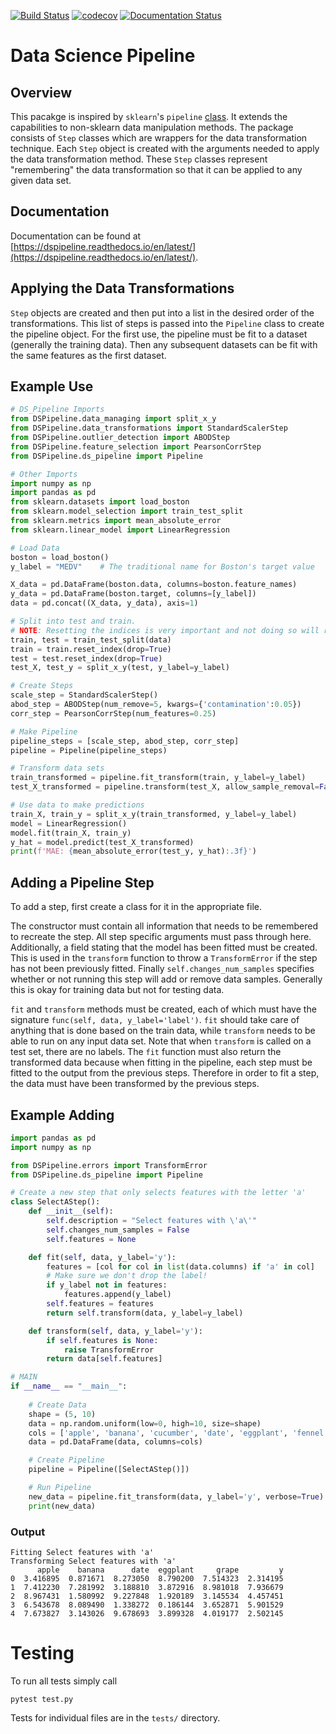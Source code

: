 [![Build Status](https://travis-ci.com/kylelrichards11/DSPipeline.svg?token=wqDVpwhQq3xYjNDgN9tk&branch=master)](https://travis-ci.com/kylelrichards11/DSPipeline) [![codecov](https://codecov.io/gh/kylelrichards11/DSPipeline/branch/master/graph/badge.svg?token=5QP9hGZm8O)](https://codecov.io/gh/kylelrichards11/DSPipeline) [![Documentation Status](https://readthedocs.org/projects/dspipeline/badge/?version=latest)](https://dspipeline.readthedocs.io/en/latest/?badge=latest)

# Data Science Pipeline
## Overview
This pacakge is inspired by `sklearn`'s `pipeline` [class](https://scikit-learn.org/stable/modules/generated/sklearn.pipeline.Pipeline.html). It extends the capabilities to non-sklearn data manipulation methods. The package consists of `Step` classes which are wrappers for the data transformation technique. Each `Step` object is created with the arguments needed to apply the data transformation method. These `Step` classes represent "remembering" the data transformation so that it can be applied to any given data set.

## Documentation
Documentation can be found at [https://dspipeline.readthedocs.io/en/latest/](https://dspipeline.readthedocs.io/en/latest/).

## Applying the Data Transformations
`Step` objects are created and then put into a list in the desired order of the transformations. This list of steps is passed into the `Pipeline` class to create the pipeline object. For the first use, the pipeline must be fit to a dataset (generally the training data). Then any subsequent datasets can be fit with the same features as the first dataset.

## Example Use
```python
# DS_Pipeline Imports
from DSPipeline.data_managing import split_x_y
from DSPipeline.data_transformations import StandardScalerStep
from DSPipeline.outlier_detection import ABODStep
from DSPipeline.feature_selection import PearsonCorrStep
from DSPipeline.ds_pipeline import Pipeline

# Other Imports
import numpy as np
import pandas as pd
from sklearn.datasets import load_boston
from sklearn.model_selection import train_test_split
from sklearn.metrics import mean_absolute_error
from sklearn.linear_model import LinearRegression

# Load Data
boston = load_boston()
y_label = "MEDV"    # The traditional name for Boston's target value

X_data = pd.DataFrame(boston.data, columns=boston.feature_names)
y_data = pd.DataFrame(boston.target, columns=[y_label])
data = pd.concat((X_data, y_data), axis=1)

# Split into test and train. 
# NOTE: Resetting the indices is very important and not doing so will result in errors
train, test = train_test_split(data)
train = train.reset_index(drop=True)
test = test.reset_index(drop=True)
test_X, test_y = split_x_y(test, y_label=y_label)

# Create Steps
scale_step = StandardScalerStep()
abod_step = ABODStep(num_remove=5, kwargs={'contamination':0.05})
corr_step = PearsonCorrStep(num_features=0.25)

# Make Pipeline
pipeline_steps = [scale_step, abod_step, corr_step]
pipeline = Pipeline(pipeline_steps)

# Transform data sets
train_transformed = pipeline.fit_transform(train, y_label=y_label)
test_X_transformed = pipeline.transform(test_X, allow_sample_removal=False)

# Use data to make predictions
train_X, train_y = split_x_y(train_transformed, y_label=y_label)
model = LinearRegression()
model.fit(train_X, train_y)
y_hat = model.predict(test_X_transformed)
print(f'MAE: {mean_absolute_error(test_y, y_hat):.3f}')
```

## Adding a Pipeline Step
To add a step, first create a class for it in the appropriate file. 

The constructor must contain all information that needs to be remembered to recreate the step. All step specific arguments must pass through here. Additionally, a field stating that the model has been fitted must be created. This is used in the `transform` function to throw a `TransformError` if the step has not been previously fitted. Finally `self.changes_num_samples` specifies whether or not running this step will add or remove data samples. Generally this is okay for training data but not for testing data.

`fit` and `transform` methods must be created, each of which must have the signature `func(self, data, y_label='label')`. `fit` should take care of anything that is done based on the train data, while `transform` needs to be able to run on any input data set. Note that when `transform` is called on a test set, there are no labels. The `fit` function must also return the transformed data because when fitting in the pipeline, each step must be fitted to the output from the previous steps. Therefore in order to fit a step, the data must have been transformed by the previous steps. 

## Example Adding
```python
import pandas as pd
import numpy as np

from DSPipeline.errors import TransformError
from DSPipeline.ds_pipeline import Pipeline

# Create a new step that only selects features with the letter 'a'
class SelectAStep():
    def __init__(self):
        self.description = "Select features with \'a\'"
        self.changes_num_samples = False
        self.features = None

    def fit(self, data, y_label='y'):
        features = [col for col in list(data.columns) if 'a' in col] 
        # Make sure we don't drop the label!
        if y_label not in features:
            features.append(y_label)
        self.features = features
        return self.transform(data, y_label=y_label)

    def transform(self, data, y_label='y'):
        if self.features is None:
            raise TransformError
        return data[self.features]

# MAIN
if __name__ == "__main__":
    
    # Create Data
    shape = (5, 10)
    data = np.random.uniform(low=0, high=10, size=shape)
    cols = ['apple', 'banana', 'cucumber', 'date', 'eggplant', 'fennel', 'grape', 'honeydew', 'iceberg_lettuce', 'y']
    data = pd.DataFrame(data, columns=cols)

    # Create Pipeline
    pipeline = Pipeline([SelectAStep()])

    # Run Pipeline
    new_data = pipeline.fit_transform(data, y_label='y', verbose=True)
    print(new_data)
```

### Output

```
Fitting Select features with 'a'
Transforming Select features with 'a'
      apple    banana      date  eggplant     grape         y
0  3.416895  0.871671  8.273050  8.790200  7.514323  2.314195
1  7.412230  7.281992  3.188810  3.872916  8.981018  7.936679
2  8.967431  1.580992  9.227848  1.920189  3.145534  4.457451
3  6.543678  8.089490  1.338272  0.186144  3.652871  5.901529
4  7.673827  3.143026  9.678693  3.899328  4.019177  2.502145
```

# Testing
To run all tests simply call

```
pytest test.py
```

Tests for individual files are in the `tests/` directory.
